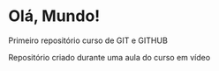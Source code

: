 # Olá, Mundo!
 Primeiro repositório curso de GIT e GITHUB

 Repositório criado durante uma aula do curso em vídeo
